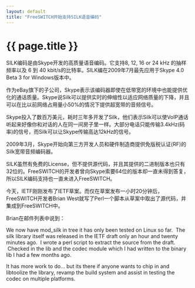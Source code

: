 ```yaml
---
layout: default
title: "FreeSWITCH开始支持SILK语音编码"
---
```


# {{ page.title }}

SILK编码是由Skype开发的高质量语音编码。它支持8, 12, 16 or 24 kHz 的抽样频率以及 6 到 40 kbit/s的比特率。SILK编在2009年7月最先应用于Skype 4.0 Beta 3 for Windows版本中。

作为eBay旗下的子公司，Skype表示该编码器即使在低带宽的环境中也能提供优化的通话质量。Skype说Silk可以提供实时的伸缩性以适应网络质量的下降，并且可以在比以前网络占用量小50%的情况下提供超宽带的音频信号。

Skype投入了数百万美元，耗时三年多开发了Silk，他们表示Silk可以使VoIP通话听起来好像你和对话的人在同一间房子里一样。大部分电话只能传输3.4kHz(码率)的信号，而Silk可以让Skype传输高达12kHz的信号。

2009年3月，Skype开始向第三方开发人员和硬件制造商提供免版税认证(RF)的Silk宽带音频编码器。

SILK虽然有免费的License，但不提供源代码，并且其提供的二进制版本也只有32位的。FreeSWITCH的开发者曾向Skype索要64位的版本却一直未得到答复，所以SILK编码支持也一直未进入FreeSWITCH。

今天，IETF刚刚发布了IETF草案。而仅在草案发布一小时20分钟后，FreeSWITCH开发者Brian West就写了Perl一个脚本从草案中取出了源代码，并集成到FreeSWITCH中。

Brian在邮件列表中说到：


We now have mod_silk in tree it has only been tested on Linux so far.  The silk library itself was released in the IETF draft only an hour and twenty minutes ago.  I wrote a perl script to extract the source from the draft.  Checked in the lib and the codec module which I had written to the binary lib I had a few months ago.

It has more work to do... but its there if anyone wants to chip in and libtoolize the library, revamp the build system and assist in testing the codec on multiple platforms.

